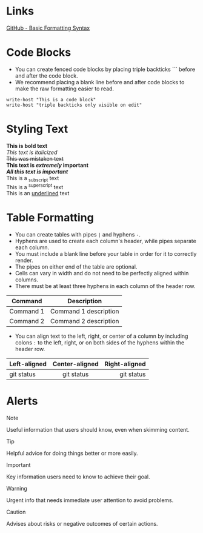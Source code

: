 
# Links
[GitHub - Basic Formatting Syntax](https://docs.github.com/en/get-started/writing-on-github/getting-started-with-writing-and-formatting-on-github/basic-writing-and-formatting-syntax)


# Code Blocks
- You can create fenced code blocks by placing triple backticks ``` before and after the code block.
- We recommend placing a blank line before and after code blocks to make the raw formatting easier to read.
  
```
write-host "This is a code block"
write-host "triple backticks only visible on edit"
```


# Styling Text<br>
**This is bold text**<br>
_This text is italicized_<br>
~~This was mistaken text~~<br>
**This text is _extremely_ important**<br>
***All this text is important***<br>
This is a <sub>subscript</sub> text<br>
This is a <sup>superscript</sup> text<br>
This is an <ins>underlined</ins> text<br>



# Table Formatting
- You can create tables with pipes `|` and hyphens `-`.
- Hyphens are used to create each column's header, while pipes separate each column.
- You must include a blank line before your table in order for it to correctly render.
- The pipes on either end of the table are optional.
- Cells can vary in width and do not need to be perfectly aligned within columns.
- There must be at least three hyphens in each column of the header row.

| Command | Description |
| --- | --- |
| Command 1 | Command 1 description |
| Command 2 | Command 2 description |

- You can align text to the left, right, or center of a column by including colons `:` to the left, right, or on both sides of the hyphens within the header row.
  
| Left-aligned | Center-aligned | Right-aligned |
| :---         |     :---:      |          ---: |
| git status   | git status     | git status    |

# Alerts
> [!NOTE]
> Useful information that users should know, even when skimming content.

> [!TIP]
> Helpful advice for doing things better or more easily.

> [!IMPORTANT]
> Key information users need to know to achieve their goal.

> [!WARNING]
> Urgent info that needs immediate user attention to avoid problems.

> [!CAUTION]
> Advises about risks or negative outcomes of certain actions.
